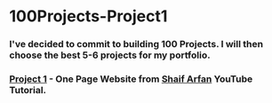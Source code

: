 # 100Projects-Project1
### I've decided to commit to building 100 Projects. I will then choose the best 5-6 projects for my portfolio.

### <b>[Project 1](https://github.com/rlanier-webdev/100-projects-project-1)</b> - One Page Website from <b>[Shaif Arfan](https://github.com/shaifarfan)</b> YouTube Tutorial.
